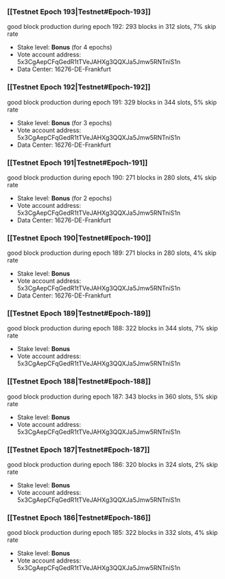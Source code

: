 ### [[Testnet Epoch 193|Testnet#Epoch-193]]
good block production during epoch 192: 293 blocks in 312 slots, 7% skip rate
* Stake level: **Bonus** (for 4 epochs)
* Vote account address: 5x3CgAepCFqGedR1tTVeJAHXg3QQXJa5Jmw5RNTniS1n
* Data Center: 16276-DE-Frankfurt
### [[Testnet Epoch 192|Testnet#Epoch-192]]
good block production during epoch 191: 329 blocks in 344 slots, 5% skip rate
* Stake level: **Bonus** (for 3 epochs)
* Vote account address: 5x3CgAepCFqGedR1tTVeJAHXg3QQXJa5Jmw5RNTniS1n
* Data Center: 16276-DE-Frankfurt
### [[Testnet Epoch 191|Testnet#Epoch-191]]
good block production during epoch 190: 271 blocks in 280 slots, 4% skip rate
* Stake level: **Bonus** (for 2 epochs)
* Vote account address: 5x3CgAepCFqGedR1tTVeJAHXg3QQXJa5Jmw5RNTniS1n
* Data Center: 16276-DE-Frankfurt
### [[Testnet Epoch 190|Testnet#Epoch-190]]
good block production during epoch 189: 271 blocks in 280 slots, 4% skip rate
* Stake level: **Bonus**
* Vote account address: 5x3CgAepCFqGedR1tTVeJAHXg3QQXJa5Jmw5RNTniS1n
* Data Center: 16276-DE-Frankfurt
### [[Testnet Epoch 189|Testnet#Epoch-189]]
good block production during epoch 188: 322 blocks in 344 slots, 7% skip rate
* Stake level: **Bonus**
* Vote account address: 5x3CgAepCFqGedR1tTVeJAHXg3QQXJa5Jmw5RNTniS1n
### [[Testnet Epoch 188|Testnet#Epoch-188]]
good block production during epoch 187: 343 blocks in 360 slots, 5% skip rate
* Stake level: **Bonus**
* Vote account address: 5x3CgAepCFqGedR1tTVeJAHXg3QQXJa5Jmw5RNTniS1n
### [[Testnet Epoch 187|Testnet#Epoch-187]]
good block production during epoch 186: 320 blocks in 324 slots, 2% skip rate
* Stake level: **Bonus**
* Vote account address: 5x3CgAepCFqGedR1tTVeJAHXg3QQXJa5Jmw5RNTniS1n
### [[Testnet Epoch 186|Testnet#Epoch-186]]
good block production during epoch 185: 322 blocks in 332 slots, 4% skip rate
* Stake level: **Bonus**
* Vote account address: 5x3CgAepCFqGedR1tTVeJAHXg3QQXJa5Jmw5RNTniS1n